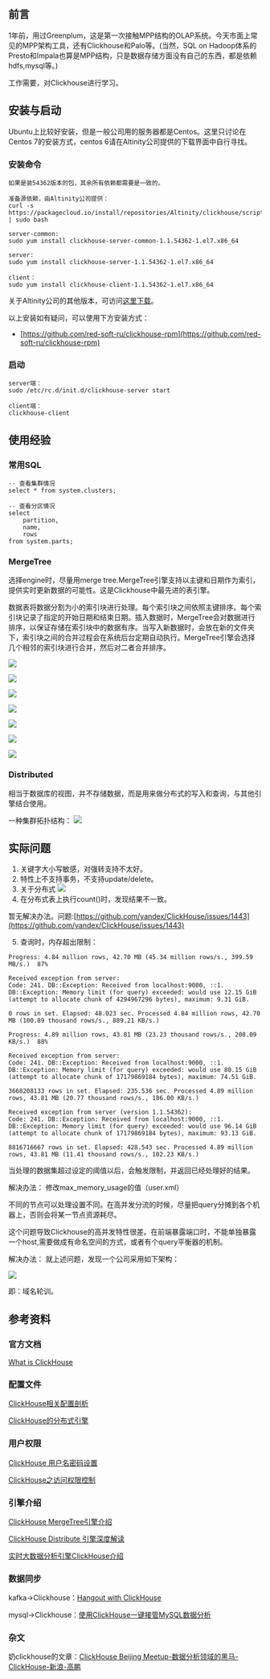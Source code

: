 
## 前言
1年前，用过Greenplum，这是第一次接触MPP结构的OLAP系统。今天市面上常见的MPP架构工具，还有Clickhouse和Palo等。(当然，SQL on Hadoop体系的Presto和Impala也算是MPP结构，只是数据存储方面没有自己的东西，都是依赖hdfs,mysql等。)

工作需要，对Clickhouse进行学习。

## 安装与启动

Ubuntu上比较好安装，但是一般公司用的服务器都是Centos。这里只讨论在Centos 7的安装方式，centos 6请在Altinity公司提供的下载界面中自行寻找。

### 安装命令

```
如果是装54362版本的包，其余所有依赖都需要是一致的。

准备源依赖，由Altinity公司提供：
curl -s https://packagecloud.io/install/repositories/Altinity/clickhouse/script.rpm.sh | sudo bash

server-common:
sudo yum install clickhouse-server-common-1.1.54362-1.el7.x86_64

server:
sudo yum install clickhouse-server-1.1.54362-1.el7.x86_64

client：
sudo yum install clickhouse-client-1.1.54362-1.el7.x86_64

```

关于Altinity公司的其他版本，可访问[这里下载](https://packagecloud.io/Altinity/clickhouse)。

以上安装如有疑问，可以使用下方安装方式：

- [https://github.com/red-soft-ru/clickhouse-rpm](https://github.com/red-soft-ru/clickhouse-rpm)


### 启动

```
server端：
sudo /etc/rc.d/init.d/clickhouse-server start

client端：
clickhouse-client

```

## 使用经验

### 常用SQL

```
-- 查看集群情况
select * from system.clusters;

-- 查看分区情况
select 
	partition,
	name,
	rows
from system.parts;

```


### MergeTree
选择engine时，尽量用merge tree.MergeTree引擎支持以主键和日期作为索引，提供实时更新数据的可能性。这是Clickhouse中最先进的表引擎。

数据表将数据分割为小的索引块进行处理。每个索引块之间依照主键排序。每个索引块记录了指定的开始日期和结束日期。插入数据时，MergeTree会对数据进行排序，以保证存储在索引块中的数据有序。当写入新数据时，会放在新的文件夹下，索引块之间的合并过程会在系统后台定期自动执行。MergeTree引擎会选择几个相邻的索引块进行合并，然后对二者合并排序。

![](static/clickhouse/mergetree1.png)

![](static/clickhouse/mergetree2.png)

![](static/clickhouse/mergetree3.png)

![](static/clickhouse/mergetree4.png)

![](static/clickhouse/mergetree5.png)

![](static/clickhouse/mergetree6.png)

![](static/clickhouse/mergetree7.png)



### Distributed
相当于数据库的视图，并不存储数据，而是用来做分布式的写入和查询，与其他引擎结合使用。

一种集群拓扑结构：
![](static/clickhouse/distributed.jpg)


## 实际问题

1. 关键字大小写敏感，对强转支持不太好。
2. 特性上不支持事务，不支持update/delete。
3. 关于分布式
![](static/clickhouse/question_clickhouse1.png)
4. 在分布式表上执行count()时，发现结果不一致。

暂无解决办法。问题:[https://github.com/yandex/ClickHouse/issues/1443](https://github.com/yandex/ClickHouse/issues/1443)

5. 查询时，内存超出限制：

```
Progress: 4.84 million rows, 42.70 MB (45.34 million rows/s., 399.59 MB/s.)  87%

Received exception from server:
Code: 241. DB::Exception: Received from localhost:9000, ::1. DB::Exception: Memory limit (for query) exceeded: would use 12.15 GiB (attempt to allocate chunk of 4294967296 bytes), maximum: 9.31 GiB.

0 rows in set. Elapsed: 48.023 sec. Processed 4.84 million rows, 42.70 MB (100.89 thousand rows/s., 889.21 KB/s.)

Progress: 4.89 million rows, 43.81 MB (23.23 thousand rows/s., 208.09 KB/s.)  88%

Received exception from server:
Code: 241. DB::Exception: Received from localhost:9000, ::1. DB::Exception: Memory limit (for query) exceeded: would use 80.15 GiB (attempt to allocate chunk of 17179869184 bytes), maximum: 74.51 GiB.

3668208133 rows in set. Elapsed: 235.536 sec. Processed 4.89 million rows, 43.81 MB (20.77 thousand rows/s., 186.00 KB/s.)

Received exception from server (version 1.1.54362):
Code: 241. DB::Exception: Received from localhost:9000, ::1. DB::Exception: Memory limit (for query) exceeded: would use 96.14 GiB (attempt to allocate chunk of 17179869184 bytes), maximum: 93.13 GiB.

8816716667 rows in set. Elapsed: 428.543 sec. Processed 4.89 million rows, 43.81 MB (11.41 thousand rows/s., 102.23 KB/s.)

```
当处理的数据集超过设定的阈值以后，会触发限制，并返回已经处理好的结果。

解决办法：
修改max\_memory\_usage的值（user.xml）

不同的节点可以处理设置不同。在高并发分流的时候，尽量把query分摊到各个机器上，否则会将某一节点资源耗尽。

这个问题导致Clickhouse的高并发特性很差。在前端暴露端口时，不能单独暴露一个host,需要做成有命名空间的方式，或者有个query平衡器的机制。

解决办法：
就上述问题，发现一个公司采用如下架构：

![](static/clickhouse/clickhouse_rebalance.jpg)

即：域名轮训。

## 参考资料


### 官方文档
[What is ClickHouse](https://clickhouse.yandex/docs/en/single/#introduction)

### 配置文件

[ClickHouse相关配置剖析](https://kuaibao.qq.com/s/20180409G06IIM00?refer=spider)

[ClickHouse的分布式引擎](http://note.abeffect.com/note/articles/2017/12/18/1513590469620.html)

### 用户权限

[ClickHouse 用户名密码设置](https://www.jianshu.com/p/e339336e7bb9)

[ClickHouse之访问权限控制](http://www.cnblogs.com/gomysql/p/6708796.html)

### 引擎介绍

[ClickHouse MergeTree引擎介绍](https://www.jianshu.com/p/48dbf2db2765)

[ClickHouse Distribute 引擎深度解读](http://www.clickhouse.com.cn/topic/5a3e768d2141c2917483557e)

[实时大数据分析引擎ClickHouse介绍](http://www.linkedkeeper.com/detail/blog.action?bid=1117)

### 数据同步
kafka->Clickhouse：[Hangout with ClickHouse](http://jackpgao.github.io/2017/12/27/ClickHouse-with-Hangout/)

mysql->Clickhouse：[使用ClickHouse一键接管MySQL数据分析](http://jackpgao.github.io/2018/02/04/ClickHouse-Use-MySQL-Data/)


### 杂文
奶clickhouse的文章：[ClickHouse Beijing Meetup-数据分析领域的黑马-ClickHouse-新浪-高鹏](https://zhuanlan.zhihu.com/p/33371816)